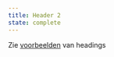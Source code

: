 ```yaml
---
title: Header 2
state: complete
---
```

Zie [voorbeelden](?p=viewall-examples-headings) van headings
